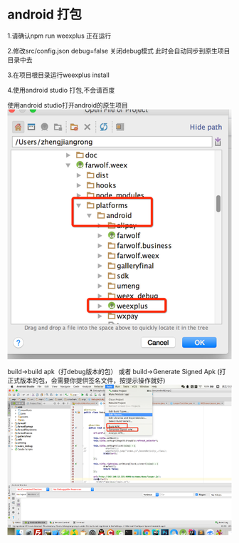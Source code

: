 # android 打包

1.请确认npm run weexplus 正在运行

2.修改src/config.json debug=false 关闭debug模式 此时会自动同步到原生项目目录中去

3.在项目根目录运行weexplus install

4.使用android studio 打包,不会请百度



使用android studio打开android的原生项目![](/assets/WechatIMG58.png)

build-&gt;build apk（打debug版本的包） 或者 build-&gt;Generate Signed Apk \(打正式版本的包，会需要你提供签名文件，按提示操作就好\)![](/assets/WechatIMG.png)

